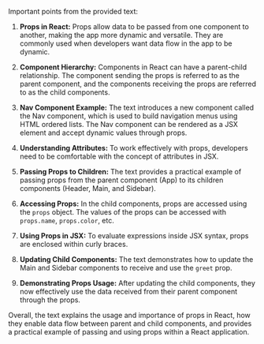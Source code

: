 Important points from the provided text:

1. **Props in React:** Props allow data to be passed from one component to another, making the app more dynamic and versatile. They are commonly used when developers want data flow in the app to be dynamic.

2. **Component Hierarchy:** Components in React can have a parent-child relationship. The component sending the props is referred to as the parent component, and the components receiving the props are referred to as the child components.

3. **Nav Component Example:** The text introduces a new component called the Nav component, which is used to build navigation menus using HTML ordered lists. The Nav component can be rendered as a JSX element and accept dynamic values through props.

4. **Understanding Attributes:** To work effectively with props, developers need to be comfortable with the concept of attributes in JSX.

5. **Passing Props to Children:** The text provides a practical example of passing props from the parent component (App) to its children components (Header, Main, and Sidebar).

6. **Accessing Props:** In the child components, props are accessed using the `props` object. The values of the props can be accessed with `props.name`, `props.color`, etc.

7. **Using Props in JSX:** To evaluate expressions inside JSX syntax, props are enclosed within curly braces.

8. **Updating Child Components:** The text demonstrates how to update the Main and Sidebar components to receive and use the `greet` prop.

9. **Demonstrating Props Usage:** After updating the child components, they now effectively use the data received from their parent component through the props.

Overall, the text explains the usage and importance of props in React, how they enable data flow between parent and child components, and provides a practical example of passing and using props within a React application.

